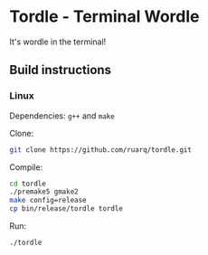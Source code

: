 # Tordle - Terminal Wordle
It's wordle in the terminal!

## Build instructions
### Linux
Dependencies: `g++` and `make`

Clone:
```bash
git clone https://github.com/ruarq/tordle.git
```

Compile:
```bash
cd tordle
./premake5 gmake2
make config=release
cp bin/release/tordle tordle
```

Run:
```bash
./tordle
```
